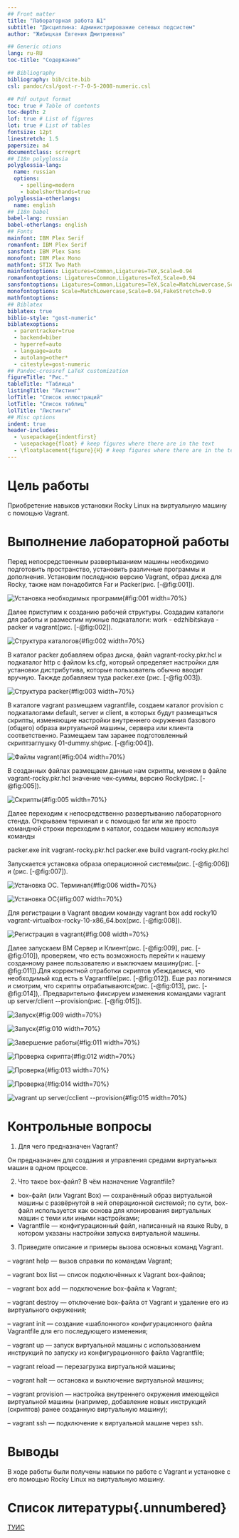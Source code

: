 ```yaml
---
## Front matter
title: "Лабораторная работа №1"
subtitle: "Дисциплина: Администрирование сетевых подсистем"
author: "Жибицкая Евгения Дмитриевна"

## Generic otions
lang: ru-RU
toc-title: "Содержание"

## Bibliography
bibliography: bib/cite.bib
csl: pandoc/csl/gost-r-7-0-5-2008-numeric.csl

## Pdf output format
toc: true # Table of contents
toc-depth: 2
lof: true # List of figures
lot: true # List of tables
fontsize: 12pt
linestretch: 1.5
papersize: a4
documentclass: scrreprt
## I18n polyglossia
polyglossia-lang:
  name: russian
  options:
	- spelling=modern
	- babelshorthands=true
polyglossia-otherlangs:
  name: english
## I18n babel
babel-lang: russian
babel-otherlangs: english
## Fonts
mainfont: IBM Plex Serif
romanfont: IBM Plex Serif
sansfont: IBM Plex Sans
monofont: IBM Plex Mono
mathfont: STIX Two Math
mainfontoptions: Ligatures=Common,Ligatures=TeX,Scale=0.94
romanfontoptions: Ligatures=Common,Ligatures=TeX,Scale=0.94
sansfontoptions: Ligatures=Common,Ligatures=TeX,Scale=MatchLowercase,Scale=0.94
monofontoptions: Scale=MatchLowercase,Scale=0.94,FakeStretch=0.9
mathfontoptions:
## Biblatex
biblatex: true
biblio-style: "gost-numeric"
biblatexoptions:
  - parentracker=true
  - backend=biber
  - hyperref=auto
  - language=auto
  - autolang=other*
  - citestyle=gost-numeric
## Pandoc-crossref LaTeX customization
figureTitle: "Рис."
tableTitle: "Таблица"
listingTitle: "Листинг"
lofTitle: "Список иллюстраций"
lotTitle: "Список таблиц"
lolTitle: "Листинги"
## Misc options
indent: true
header-includes:
  - \usepackage{indentfirst}
  - \usepackage{float} # keep figures where there are in the text
  - \floatplacement{figure}{H} # keep figures where there are in the text
---
```


# Цель работы


Приобретение навыков установки Rocky Linux на виртуальную машину с помощью Vagrant.

# Выполнение лабораторной работы

Перед непосредственным развертыванием машины необходимо подготовить пространство, установить различные программы  и дополнения. Установим последнюю версию Vagrant, образ диска для Rocky, также нам понадобится Far и  Packer(рис. [-@fig:001]).

![Установка необходимых программ](image/1.jpg){#fig:001 width=70%}

Далее приступим к созданию рабочей структуры. Создадим каталоги для работы и разместим нужные подкаталоги: work - edzhibitskaya - packer и vagrant(рис. [-@fig:002]).

![Структура каталогов](image/2.jpg){#fig:002 width=70%}


В каталог packer добавляем образ диска, файл vagrant-rocky.pkr.hcl и подкаталог http с файлом ks.cfg, который определяет настройки для установки дистрибутива, которые пользователь обычно вводит вручную. Такжде добавляем туда packer.exe (рис. [-@fig:003]).

![Структура packer](image/3.jpg){#fig:003 width=70%}

 В каталоге vagrant размещаем vagrantfile, создаем каталог provision
с подкаталогами default, server и client, в которых будут размещаться скрипты, изменяющие настройки внутреннего окружения базового (общего) образа виртуальной машины, сервера или клиента соответственно. Размещаем там заранее подготовленный скриптзаглушку 01-dummy.sh(рис. [-@fig:004]).

![Файлы vagrant](image/4.jpg){#fig:004 width=70%}

В созданных файлах размещаем данные нам скрипты, меняем в файле vagrant-rocky.pkr.hcl значение чек-суммы, версию Rocky(рис. [-@fig:005]).

![Скрипты](image/5.jpg){#fig:005 width=70%}

Далее переходим к непосредственно развертыванию лабораторного стенда. Открываем терминал и с помощью far или же просто командной строки переходим в каталог, создаем машину используя команды 

packer.exe init vagrant-rocky.pkr.hcl
packer.exe build vagrant-rocky.pkr.hcl

Запускается установка образа операционной системы(рис. [-@fig:006]) и (рис. [-@fig:007]).

![Установка OC. Терминал](image/6.jpg){#fig:006 width=70%}

![Установка OC](image/7.jpg){#fig:007 width=70%}

Для регистрации в Vagrant вводим команду vagrant box add rocky10 vagrant-virtualbox-rocky-10-x86_64.box(рис. [-@fig:008]).

![Регистрация в vagrant](image/8.jpg){#fig:008 width=70%}


Далее запускаем ВМ Сервер и Клиент(рис. [-@fig:009], рис. [-@fig:010]), проверяем, что есть возможность перейти к нашему созданному ранее пользователю и выключаем машину(рис. [-@fig:011]).Для корректной отработки скриптов убеждаемся, что необходимый код есть в Vagrantfile(рис. [-@fig:012]). Еще раз логинимся и смотрим, что скрипты отрабатываются(рис. [-@fig:013], рис. [-@fig:014]),. Предварительно фиксируем изменения командами vagrant up server/сlient --provision(рис. [-@fig:015]).

![Запуск](image/10.jpg){#fig:009 width=70%}

![Запуск](image/13.jpg){#fig:010 width=70%}

![Завершение работы](image/14.jpg){#fig:011 width=70%}

![Проверка скрипта](image/9.jpg){#fig:012 width=70%}

![Проверка ](image/15.jpg){#fig:013 width=70%}

![Проверка ](image/17.jpg){#fig:014 width=70%}

![vagrant up server/сclient --provision](image/16.jpg){#fig:015 width=70%}





# Контрольные вопросы
1. Для чего предназначен Vagrant?

Он предназначен для создания и управления средами виртуальных машин в одном процессе.

2. Что такое box-файл? В чём назначение Vagrantfile?

- box-файл (или Vagrant Box) — сохранённый образ виртуальной машины с развёрнутой в ней операционной системой; по сути, box-файл используется как основа для
клонирования виртуальных машин с теми или иными настройками;
- Vagrantfile — конфигурационный файл, написанный на языке Ruby, в котором указаны настройки запуска виртуальной машины.


3. Приведите описание и примеры вызова основных команд Vagrant.

– vagrant help — вызов справки по командам Vagrant;

– vagrant box list — список подключённых к Vagrant box-файлов;

– vagrant box add — подключение box-файла к Vagrant;

– vagrant destroy — отключение box-файла от Vagrant и удаление его из виртуального окружения;

– vagrant init — создание «шаблонного» конфигурационного файла
Vagrantfile для его последующего изменения;

– vagrant up — запуск виртуальной машины с использованием инструкций по запуску из конфигурационного файла Vagrantfile;
 
– vagrant reload — перезагрузка виртуальной машины;

– vagrant halt — остановка и выключение виртуальной машины;

– vagrant provision — настройка внутреннего окружения имеющейся виртуальной машины (например, добавление новых инструкций (скриптов) ранее созданную виртуальную машину);

– vagrant ssh — подключение к виртуальной машине через ssh.



# Выводы

В ходе работы были получены навыки по работе с Vagrant и установке с его помощью Rocky Linux на виртуальную машину.

# Список литературы{.unnumbered}

[ТУИС](https://esystem.rudn.ru/course/view.php?id=9060)
